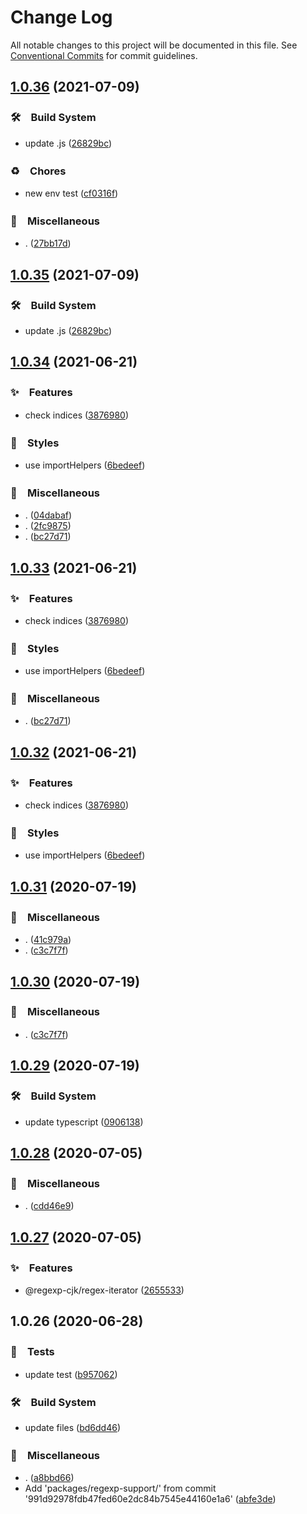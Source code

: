 # Change Log

All notable changes to this project will be documented in this file.
See [Conventional Commits](https://conventionalcommits.org) for commit guidelines.

## [1.0.36](https://github.com/bluelovers/regexp-support/compare/regexp-support@1.0.34...regexp-support@1.0.36) (2021-07-09)


### 🛠　Build System

* update .js ([26829bc](https://github.com/bluelovers/regexp-support/commit/26829bcd9557c28497ac40f4b5c7648593ebaca4))


### ♻️　Chores

* new env test ([cf0316f](https://github.com/bluelovers/regexp-support/commit/cf0316fb387ac649223a629650c059a6ba1a6816))


### 🔖　Miscellaneous

* . ([27bb17d](https://github.com/bluelovers/regexp-support/commit/27bb17d92d4e39c46f04ab7de9b357fce9667642))





## [1.0.35](https://github.com/bluelovers/regexp-support/compare/regexp-support@1.0.34...regexp-support@1.0.35) (2021-07-09)


### 🛠　Build System

* update .js ([26829bc](https://github.com/bluelovers/regexp-support/commit/26829bcd9557c28497ac40f4b5c7648593ebaca4))





## [1.0.34](https://github.com/bluelovers/regexp-support/compare/regexp-support@1.0.31...regexp-support@1.0.34) (2021-06-21)


### ✨　Features

* check indices ([3876980](https://github.com/bluelovers/regexp-support/commit/38769806b0b8d24b12cbe4ab5d8d75ea066902ad))


### 💎　Styles

* use importHelpers ([6bedeef](https://github.com/bluelovers/regexp-support/commit/6bedeefcb325c049cbdfaf3ba3fc3afa7140893d))


### 🔖　Miscellaneous

* . ([04dabaf](https://github.com/bluelovers/regexp-support/commit/04dabafe09304920fd61a12cf739d2364f4417a8))
* . ([2fc9875](https://github.com/bluelovers/regexp-support/commit/2fc9875ea48136c70e1dee845d4e1b14eca184a9))
* . ([bc27d71](https://github.com/bluelovers/regexp-support/commit/bc27d71024cd06e308b59ba93b08dec6d074996b))





## [1.0.33](https://github.com/bluelovers/regexp-support/compare/regexp-support@1.0.31...regexp-support@1.0.33) (2021-06-21)


### ✨　Features

* check indices ([3876980](https://github.com/bluelovers/regexp-support/commit/38769806b0b8d24b12cbe4ab5d8d75ea066902ad))


### 💎　Styles

* use importHelpers ([6bedeef](https://github.com/bluelovers/regexp-support/commit/6bedeefcb325c049cbdfaf3ba3fc3afa7140893d))


### 🔖　Miscellaneous

* . ([bc27d71](https://github.com/bluelovers/regexp-support/commit/bc27d71024cd06e308b59ba93b08dec6d074996b))





## [1.0.32](https://github.com/bluelovers/regexp-support/compare/regexp-support@1.0.31...regexp-support@1.0.32) (2021-06-21)


### ✨　Features

* check indices ([3876980](https://github.com/bluelovers/regexp-support/commit/38769806b0b8d24b12cbe4ab5d8d75ea066902ad))


### 💎　Styles

* use importHelpers ([6bedeef](https://github.com/bluelovers/regexp-support/commit/6bedeefcb325c049cbdfaf3ba3fc3afa7140893d))





## [1.0.31](https://github.com/bluelovers/regexp-support/compare/regexp-support@1.0.29...regexp-support@1.0.31) (2020-07-19)


### 🔖　Miscellaneous

* . ([41c979a](https://github.com/bluelovers/regexp-support/commit/41c979a207c1ed6616d3d60eb418bbf6ac01e1bd))
* . ([c3c7f7f](https://github.com/bluelovers/regexp-support/commit/c3c7f7fc30adc9cd3fc116cc5cf11a0cc0911e16))





## [1.0.30](https://github.com/bluelovers/regexp-support/compare/regexp-support@1.0.29...regexp-support@1.0.30) (2020-07-19)


### 🔖　Miscellaneous

* . ([c3c7f7f](https://github.com/bluelovers/regexp-support/commit/c3c7f7fc30adc9cd3fc116cc5cf11a0cc0911e16))





## [1.0.29](https://github.com/bluelovers/regexp-support/compare/regexp-support@1.0.28...regexp-support@1.0.29) (2020-07-19)


### 🛠　Build System

* update typescript ([0906138](https://github.com/bluelovers/regexp-support/commit/09061382af8b98173cadd92adf736d744c74575d))





## [1.0.28](https://github.com/bluelovers/regexp-support/compare/regexp-support@1.0.27...regexp-support@1.0.28) (2020-07-05)


### 🔖　Miscellaneous

* . ([cdd46e9](https://github.com/bluelovers/regexp-support/commit/cdd46e9c06c49e19a6912962aef6be1716056cc0))





## [1.0.27](https://github.com/bluelovers/regexp-support/compare/regexp-support@1.0.26...regexp-support@1.0.27) (2020-07-05)


### ✨　Features

* @regexp-cjk/regex-iterator ([2655533](https://github.com/bluelovers/regexp-support/commit/2655533a6ec9a7217be683a0d065bade5ced0b74))





## 1.0.26 (2020-06-28)


### 🚨　Tests

* update test ([b957062](https://github.com/bluelovers/regexp-support/commit/b95706214f138d15f81296db7ec8951aaa25a124))


### 🛠　Build System

* update files ([bd6dd46](https://github.com/bluelovers/regexp-support/commit/bd6dd46e0de31db82bf14366a2accc867b1a7533))


### 🔖　Miscellaneous

* . ([a8bbd66](https://github.com/bluelovers/regexp-support/commit/a8bbd665578e60ff74bae2fa112a9a519f07bcc3))
* Add 'packages/regexp-support/' from commit '991d92978fdb47fed60e2dc84b7545e44160e1a6' ([abfe3de](https://github.com/bluelovers/regexp-support/commit/abfe3de159c8a6d31e0c27d8f729c24384348e50))
